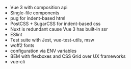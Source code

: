 * Vue 3 with composition api
* Single-file components
* pug for indent-based html
* PostCSS + SugarCSS for indent-based css
* Nuxt is redundant cause Vue 3 has built-in ssr
* ESlint
* Test suite with Jest, vue-test-utils, msw
* woff2 fonts
* configuration via ENV variables
* BEM with flexboxes and CSS Grid over UX frameworks
* vue-cli 
